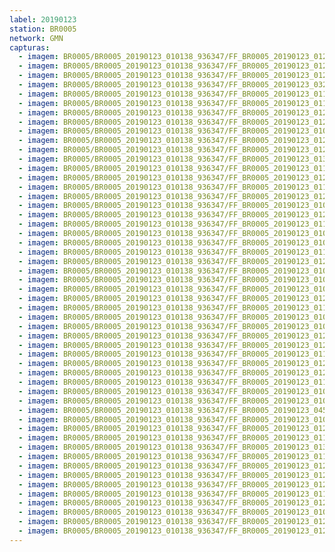 ```yaml
---
label: 20190123
station: BR0005
network: GMN
capturas:
  - imagem: BR0005/BR0005_20190123_010138_936347/FF_BR0005_20190123_012508_675_0018688.fits_maxpixel.jpg
  - imagem: BR0005/BR0005_20190123_010138_936347/FF_BR0005_20190123_012646_573_0019968.fits_maxpixel.jpg
  - imagem: BR0005/BR0005_20190123_010138_936347/FF_BR0005_20190123_012756_472_0020736.fits_maxpixel.jpg
  - imagem: BR0005/BR0005_20190123_010138_936347/FF_BR0005_20190123_032015_128_0099328.fits_maxpixel.jpg
  - imagem: BR0005/BR0005_20190123_010138_936347/FF_BR0005_20190123_011539_692_0010240.fits_maxpixel.jpg
  - imagem: BR0005/BR0005_20190123_010138_936347/FF_BR0005_20190123_011348_432_0009216.fits_maxpixel.jpg
  - imagem: BR0005/BR0005_20190123_010138_936347/FF_BR0005_20190123_012326_261_0017152.fits_maxpixel.jpg
  - imagem: BR0005/BR0005_20190123_010138_936347/FF_BR0005_20190123_012626_164_0019712.fits_maxpixel.jpg
  - imagem: BR0005/BR0005_20190123_010138_936347/FF_BR0005_20190123_010320_246_0002048.fits_maxpixel.jpg
  - imagem: BR0005/BR0005_20190123_010138_936347/FF_BR0005_20190123_012009_411_0014080.fits_maxpixel.jpg
  - imagem: BR0005/BR0005_20190123_010138_936347/FF_BR0005_20190123_012438_160_0018176.fits_maxpixel.jpg
  - imagem: BR0005/BR0005_20190123_010138_936347/FF_BR0005_20190123_013315_753_0024832.fits_maxpixel.jpg
  - imagem: BR0005/BR0005_20190123_010138_936347/FF_BR0005_20190123_011559_189_0010496.fits_maxpixel.jpg
  - imagem: BR0005/BR0005_20190123_010138_936347/FF_BR0005_20190123_012605_315_0019456.fits_maxpixel.jpg
  - imagem: BR0005/BR0005_20190123_010138_936347/FF_BR0005_20190123_011608_975_0010752.fits_maxpixel.jpg
  - imagem: BR0005/BR0005_20190123_010138_936347/FF_BR0005_20190123_012254_766_0016640.fits_maxpixel.jpg
  - imagem: BR0005/BR0005_20190123_010138_936347/FF_BR0005_20190123_010939_325_0006400.fits_maxpixel.jpg
  - imagem: BR0005/BR0005_20190123_010138_936347/FF_BR0005_20190123_012040_568_0014592.fits_maxpixel.jpg
  - imagem: BR0005/BR0005_20190123_010138_936347/FF_BR0005_20190123_011712_028_0011520.fits_maxpixel.jpg
  - imagem: BR0005/BR0005_20190123_010138_936347/FF_BR0005_20190123_010753_598_0004864.fits_maxpixel.jpg
  - imagem: BR0005/BR0005_20190123_010138_936347/FF_BR0005_20190123_010837_649_0005376.fits_maxpixel.jpg
  - imagem: BR0005/BR0005_20190123_010138_936347/FF_BR0005_20190123_011722_957_0011776.fits_maxpixel.jpg
  - imagem: BR0005/BR0005_20190123_010138_936347/FF_BR0005_20190123_012419_183_0017920.fits_maxpixel.jpg
  - imagem: BR0005/BR0005_20190123_010138_936347/FF_BR0005_20190123_010639_083_0004096.fits_maxpixel.jpg
  - imagem: BR0005/BR0005_20190123_010138_936347/FF_BR0005_20190123_010546_715_0003328.fits_maxpixel.jpg
  - imagem: BR0005/BR0005_20190123_010138_936347/FF_BR0005_20190123_010709_728_0004608.fits_maxpixel.jpg
  - imagem: BR0005/BR0005_20190123_010138_936347/FF_BR0005_20190123_012050_467_0014848.fits_maxpixel.jpg
  - imagem: BR0005/BR0005_20190123_010138_936347/FF_BR0005_20190123_011409_994_0009472.fits_maxpixel.jpg
  - imagem: BR0005/BR0005_20190123_010138_936347/FF_BR0005_20190123_010659_769_0004352.fits_maxpixel.jpg
  - imagem: BR0005/BR0005_20190123_010138_936347/FF_BR0005_20190123_010959_995_0006656.fits_maxpixel.jpg
  - imagem: BR0005/BR0005_20190123_010138_936347/FF_BR0005_20190123_012346_775_0017408.fits_maxpixel.jpg
  - imagem: BR0005/BR0005_20190123_010138_936347/FF_BR0005_20190123_012356_815_0017664.fits_maxpixel.jpg
  - imagem: BR0005/BR0005_20190123_010138_936347/FF_BR0005_20190123_011200_862_0008192.fits_maxpixel.jpg
  - imagem: BR0005/BR0005_20190123_010138_936347/FF_BR0005_20190123_012847_038_0021504.fits_maxpixel.jpg
  - imagem: BR0005/BR0005_20190123_010138_936347/FF_BR0005_20190123_012656_882_0020224.fits_maxpixel.jpg
  - imagem: BR0005/BR0005_20190123_010138_936347/FF_BR0005_20190123_011440_835_0009984.fits_maxpixel.jpg
  - imagem: BR0005/BR0005_20190123_010138_936347/FF_BR0005_20190123_010442_569_0002560.fits_maxpixel.jpg
  - imagem: BR0005/BR0005_20190123_010138_936347/FF_BR0005_20190123_010828_822_0005120.fits_maxpixel.jpg
  - imagem: BR0005/BR0005_20190123_010138_936347/FF_BR0005_20190123_045010_383_0193536.fits_maxpixel.jpg
  - imagem: BR0005/BR0005_20190123_010138_936347/FF_BR0005_20190123_010859_043_0005632.fits_maxpixel.jpg
  - imagem: BR0005/BR0005_20190123_010138_936347/FF_BR0005_20190123_012234_665_0016384.fits_maxpixel.jpg
  - imagem: BR0005/BR0005_20190123_010138_936347/FF_BR0005_20190123_011753_037_0012288.fits_maxpixel.jpg
  - imagem: BR0005/BR0005_20190123_010138_936347/FF_BR0005_20190123_013021_092_0022528.fits_maxpixel.jpg
  - imagem: BR0005/BR0005_20190123_010138_936347/FF_BR0005_20190123_011814_241_0012544.fits_maxpixel.jpg
  - imagem: BR0005/BR0005_20190123_010138_936347/FF_BR0005_20190123_012304_061_0016896.fits_maxpixel.jpg
  - imagem: BR0005/BR0005_20190123_010138_936347/FF_BR0005_20190123_012837_225_0021248.fits_maxpixel.jpg
  - imagem: BR0005/BR0005_20190123_010138_936347/FF_BR0005_20190123_012534_558_0018944.fits_maxpixel.jpg
  - imagem: BR0005/BR0005_20190123_010138_936347/FF_BR0005_20190123_011905_985_0013312.fits_maxpixel.jpg
  - imagem: BR0005/BR0005_20190123_010138_936347/FF_BR0005_20190123_012718_024_0020480.fits_maxpixel.jpg
  - imagem: BR0005/BR0005_20190123_010138_936347/FF_BR0005_20190123_010340_724_0002304.fits_maxpixel.jpg
  - imagem: BR0005/BR0005_20190123_010138_936347/FF_BR0005_20190123_012817_141_0020992.fits_maxpixel.jpg
  - imagem: BR0005/BR0005_20190123_010138_936347/FF_BR0005_20190123_012555_254_0019200.fits_maxpixel.jpg
---
```


